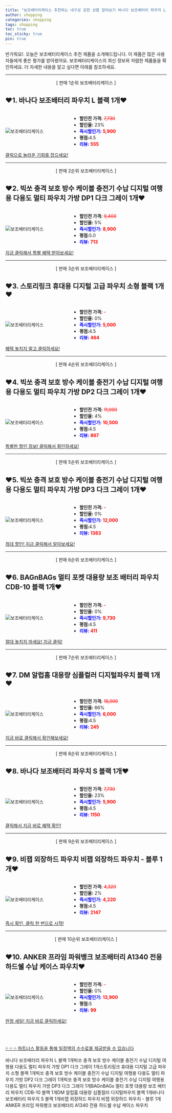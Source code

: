 ```yaml
---
title: "보조배터리케이스 추천하는 내구성 강한 상품 알아보기 바나다 보조배터리 파우치 L 블랙"
author: shopping
categories: shopping
tags: shopping
toc: true
toc_sticky: true
pin: true
---
```

반가워요!. 오늘은 보조배터리케이스 추천 제품을 소개해드립니다. 이 제품은 많은 사용자들에게 좋은 평가를 받아왔어요. 보조배터리케이스의 최신 정보와 저렴한 제품들을 확인하세요. 더 자세한 내용을 알고 싶다면 아래를 참조하세요.

---
<p class="toplist" style="margin: 0 auto; display: block; width: fit-content;">[ 판매 1순위 보조배터리케이스 ]</p>

<h2><strong>❤️1. 바나다 보조배터리 파우치 L 블랙 1개❤️</strong></h2>

<div style="display: flex; align-items: center;">
    <div style="flex: 0.4;">
        <img src="https://thumbnail7.coupangcdn.com/thumbnails/remote/230x230ex/image/retail/images/10240291549839823-fad76b25-99b3-4cb9-a078-28e0058ddcb8.jpg" alt="보조배터리케이스" style="max-width: 100%;">
    </div>
    <div style="flex: 0.6; margin-left: 10px;">
        <ul>
            <li><strong>할인전 가격:</strong> <del style="color: red;">7,730</del></li>
            <li><strong>할인율:</strong> 23%</li>
            <li><span style='color:blue'><strong>즉시할인가:</strong></span> <span style='color:red'><strong>5,900</strong></span></li>
            <li><strong>평점:</strong>4.5</li>
            <li><span style='color:blue'><strong>리뷰:</strong></span> <span style='color:red'><strong>555</strong></span></li>
        </ul>
    </div>
</div>
<div class="center">
    <a href="https://William4Davisa.github.io?lptag=AF9450613&subid=githubio&pageKey=1824357948&traceid=V0-153&itemId=3104464975&vendorItemId=71092238960" class="myButton">
        클릭으로 놀라운 기회를 잡으세요!
    </a>
</div>


---
<p class="toplist" style="margin: 0 auto; display: block; width: fit-content;">[ 판매 2순위 보조배터리케이스 ]</p>

<h2><strong>❤️2. 빅쏘 충격 보호 방수 케이블 충전기 수납 디지털 여행용 다용도 멀티 파우치 가방 DP1 다크 그레이 1개❤️</strong></h2>

<div style="display: flex; align-items: center;">
    <div style="flex: 0.4;">
        <img src="https://thumbnail7.coupangcdn.com/thumbnails/remote/230x230ex/image/retail/images/2020/03/09/17/3/74bcbc75-1e80-4a7d-8445-efe47e4e995c.jpg" alt="보조배터리케이스" style="max-width: 100%;">
    </div>
    <div style="flex: 0.6; margin-left: 10px;">
        <ul>
            <li><strong>할인전 가격:</strong> <del style="color: red;">9,400</del></li>
            <li><strong>할인율:</strong> 5%</li>
            <li><span style='color:blue'><strong>즉시할인가:</strong></span> <span style='color:red'><strong>8,900</strong></span></li>
            <li><strong>평점:</strong>5.0</li>
            <li><span style='color:blue'><strong>리뷰:</strong></span> <span style='color:red'><strong>713</strong></span></li>
        </ul>
    </div>
</div>
<div class="center">
    <a href="https://William4Davisa.github.io?lptag=AF9450613&subid=githubio&pageKey=1339014430&traceid=V0-153&itemId=2365586740&vendorItemId=70361838340" class="myButton">
        지금 클릭해서 특별 혜택 받아보세요!
    </a>
</div>


---
<p class="toplist" style="margin: 0 auto; display: block; width: fit-content;">[ 판매 3순위 보조배터리케이스 ]</p>

<h2><strong>❤️3. 스토리링크 휴대용 디지털 고급 파우치 소형 블랙 1개❤️</strong></h2>

<div style="display: flex; align-items: center;">
    <div style="flex: 0.4;">
        <img src="https://thumbnail9.coupangcdn.com/thumbnails/remote/230x230ex/image/product/image/vendoritem/2018/11/20/3949137620/6a2ef8b6-0fc9-49fd-8c07-d27d9dea4a60.jpg" alt="보조배터리케이스" style="max-width: 100%;">
    </div>
    <div style="flex: 0.6; margin-left: 10px;">
        <ul>
            <li><strong>할인전 가격:</strong> <del style="color: red;">-</del></li>
            <li><strong>할인율:</strong> 0%</li>
            <li><span style='color:blue'><strong>즉시할인가:</strong></span> <span style='color:red'><strong>5,000</strong></span></li>
            <li><strong>평점:</strong>4.5</li>
            <li><span style='color:blue'><strong>리뷰:</strong></span> <span style='color:red'><strong>464</strong></span></li>
        </ul>
    </div>
</div>
<div class="center">
    <a href="https://William4Davisa.github.io?lptag=AF9450613&subid=githubio&pageKey=132691492&traceid=V0-153&itemId=390207571&vendorItemId=3949137620" class="myButton">
        혜택 놓치지 말고 클릭하세요!
    </a>
</div>


---
<p class="toplist" style="margin: 0 auto; display: block; width: fit-content;">[ 판매 4순위 보조배터리케이스 ]</p>

<h2><strong>❤️4. 빅쏘 충격 보호 방수 케이블 충전기 수납 디지털 여행용 다용도 멀티 파우치 가방 DP2 다크 그레이 1개❤️</strong></h2>

<div style="display: flex; align-items: center;">
    <div style="flex: 0.4;">
        <img src="https://thumbnail8.coupangcdn.com/thumbnails/remote/230x230ex/image/retail/images/2020/03/09/17/9/b23a6b1d-df6d-476d-b776-c68a132a7031.jpg" alt="보조배터리케이스" style="max-width: 100%;">
    </div>
    <div style="flex: 0.6; margin-left: 10px;">
        <ul>
            <li><strong>할인전 가격:</strong> <del style="color: red;">11,000</del></li>
            <li><strong>할인율:</strong> 4%</li>
            <li><span style='color:blue'><strong>즉시할인가:</strong></span> <span style='color:red'><strong>10,500</strong></span></li>
            <li><strong>평점:</strong>4.5</li>
            <li><span style='color:blue'><strong>리뷰:</strong></span> <span style='color:red'><strong>867</strong></span></li>
        </ul>
    </div>
</div>
<div class="center">
    <a href="https://William4Davisa.github.io?lptag=AF9450613&subid=githubio&pageKey=1339013631&traceid=V0-153&itemId=2365585812&vendorItemId=70361837482" class="myButton">
        특별한 할인 정보! 클릭해서 확인하세요!
    </a>
</div>


---
<p class="toplist" style="margin: 0 auto; display: block; width: fit-content;">[ 판매 5순위 보조배터리케이스 ]</p>

<h2><strong>❤️5. 빅쏘 충격 보호 방수 케이블 충전기 수납 디지털 여행용 다용도 멀티 파우치 가방 DP3 다크 그레이 1개❤️</strong></h2>

<div style="display: flex; align-items: center;">
    <div style="flex: 0.4;">
        <img src="https://thumbnail10.coupangcdn.com/thumbnails/remote/230x230ex/image/retail/images/2020/03/09/17/0/3835de89-3c00-4ab0-8786-e4ada87d76b5.jpg" alt="보조배터리케이스" style="max-width: 100%;">
    </div>
    <div style="flex: 0.6; margin-left: 10px;">
        <ul>
            <li><strong>할인전 가격:</strong> <del style="color: red;">-</del></li>
            <li><strong>할인율:</strong> 0%</li>
            <li><span style='color:blue'><strong>즉시할인가:</strong></span> <span style='color:red'><strong>12,000</strong></span></li>
            <li><strong>평점:</strong>4.5</li>
            <li><span style='color:blue'><strong>리뷰:</strong></span> <span style='color:red'><strong>1383</strong></span></li>
        </ul>
    </div>
</div>
<div class="center">
    <a href="https://William4Davisa.github.io?lptag=AF9450613&subid=githubio&pageKey=1339013674&traceid=V0-153&itemId=2365585841&vendorItemId=70361837525" class="myButton">
        최대 할인! 지금 클릭해서 알아보세요!
    </a>
</div>


---
<p class="toplist" style="margin: 0 auto; display: block; width: fit-content;">[ 판매 6순위 보조배터리케이스 ]</p>

<h2><strong>❤️6. BAGnBAGs 멀티 포켓 대용량 보조 배터리 파우치 CDB-10 블랙 1개❤️</strong></h2>

<div style="display: flex; align-items: center;">
    <div style="flex: 0.4;">
        <img src="https://thumbnail8.coupangcdn.com/thumbnails/remote/230x230ex/image/retail/images/2019/12/12/19/4/5db0768c-3f87-4be4-912a-f9e24e05c77b.jpg" alt="보조배터리케이스" style="max-width: 100%;">
    </div>
    <div style="flex: 0.6; margin-left: 10px;">
        <ul>
            <li><strong>할인전 가격:</strong> <del style="color: red;">-</del></li>
            <li><strong>할인율:</strong> 0%</li>
            <li><span style='color:blue'><strong>즉시할인가:</strong></span> <span style='color:red'><strong>9,730</strong></span></li>
            <li><strong>평점:</strong>4.5</li>
            <li><span style='color:blue'><strong>리뷰:</strong></span> <span style='color:red'><strong>411</strong></span></li>
        </ul>
    </div>
</div>
<div class="center">
    <a href="https://William4Davisa.github.io?lptag=AF9450613&subid=githubio&pageKey=1085878237&traceid=V0-153&itemId=2039896580&vendorItemId=70039287899" class="myButton">
        절대 놓치지 마세요! 지금 클릭!
    </a>
</div>


---
<p class="toplist" style="margin: 0 auto; display: block; width: fit-content;">[ 판매 7순위 보조배터리케이스 ]</p>

<h2><strong>❤️7. DM 알럽홈 대용량 심플컬러 디지털파우치 블랙 1개❤️</strong></h2>

<div style="display: flex; align-items: center;">
    <div style="flex: 0.4;">
        <img src="https://thumbnail8.coupangcdn.com/thumbnails/remote/230x230ex/image/retail/images/2018/12/12/10/9/46d8c729-973a-4fb8-8b41-6b709719ff4d.jpg" alt="보조배터리케이스" style="max-width: 100%;">
    </div>
    <div style="flex: 0.6; margin-left: 10px;">
        <ul>
            <li><strong>할인전 가격:</strong> <del style="color: red;">18,000</del></li>
            <li><strong>할인율:</strong> 66%</li>
            <li><span style='color:blue'><strong>즉시할인가:</strong></span> <span style='color:red'><strong>6,000</strong></span></li>
            <li><strong>평점:</strong>4.5</li>
            <li><span style='color:blue'><strong>리뷰:</strong></span> <span style='color:red'><strong>245</strong></span></li>
        </ul>
    </div>
</div>
<div class="center">
    <a href="https://William4Davisa.github.io?lptag=AF9450613&subid=githubio&pageKey=7663231884&traceid=V0-153&itemId=478002447&vendorItemId=4199713829" class="myButton">
        지금 바로 클릭해서 확인해보세요!
    </a>
</div>


---
<p class="toplist" style="margin: 0 auto; display: block; width: fit-content;">[ 판매 8순위 보조배터리케이스 ]</p>

<h2><strong>❤️8. 바나다 보조배터리 파우치 S 블랙 1개❤️</strong></h2>

<div style="display: flex; align-items: center;">
    <div style="flex: 0.4;">
        <img src="https://thumbnail8.coupangcdn.com/thumbnails/remote/230x230ex/image/retail/images/10111971338909850-7aac61f4-a7f6-430d-8a2b-176cce28d10b.jpg" alt="보조배터리케이스" style="max-width: 100%;">
    </div>
    <div style="flex: 0.6; margin-left: 10px;">
        <ul>
            <li><strong>할인전 가격:</strong> <del style="color: red;">7,730</del></li>
            <li><strong>할인율:</strong> 23%</li>
            <li><span style='color:blue'><strong>즉시할인가:</strong></span> <span style='color:red'><strong>5,900</strong></span></li>
            <li><strong>평점:</strong>4.5</li>
            <li><span style='color:blue'><strong>리뷰:</strong></span> <span style='color:red'><strong>1150</strong></span></li>
        </ul>
    </div>
</div>
<div class="center">
    <a href="https://William4Davisa.github.io?lptag=AF9450613&subid=githubio&pageKey=2166218&traceid=V0-153&itemId=9844204&vendorItemId=3014358839" class="myButton">
        클릭해서 지금 바로 혜택 확인!
    </a>
</div>


---
<p class="toplist" style="margin: 0 auto; display: block; width: fit-content;">[ 판매 9순위 보조배터리케이스 ]</p>

<h2><strong>❤️9. 비잽 외장하드 파우치 비잽 외장하드 파우치 - 블루 1개❤️</strong></h2>

<div style="display: flex; align-items: center;">
    <div style="flex: 0.4;">
        <img src="https://thumbnail9.coupangcdn.com/thumbnails/remote/230x230ex/image/retail/images/2019/02/08/16/9/37f23e35-7766-444f-b6c3-2251de13e254.jpg" alt="보조배터리케이스" style="max-width: 100%;">
    </div>
    <div style="flex: 0.6; margin-left: 10px;">
        <ul>
            <li><strong>할인전 가격:</strong> <del style="color: red;">4,320</del></li>
            <li><strong>할인율:</strong> 2%</li>
            <li><span style='color:blue'><strong>즉시할인가:</strong></span> <span style='color:red'><strong>4,220</strong></span></li>
            <li><strong>평점:</strong>4.5</li>
            <li><span style='color:blue'><strong>리뷰:</strong></span> <span style='color:red'><strong>2147</strong></span></li>
        </ul>
    </div>
</div>
<div class="center">
    <a href="https://William4Davisa.github.io?lptag=AF9450613&subid=githubio&pageKey=691611&traceid=V0-153&itemId=2515044&vendorItemId=4374550750" class="myButton">
        즉시 확인, 클릭 한 번으로 시작!
    </a>
</div>


---
<p class="toplist" style="margin: 0 auto; display: block; width: fit-content;">[ 판매 10순위 보조배터리케이스 ]</p>

<h2><strong>❤️10. ANKER 프라임 파워뱅크 보조배터리 A1340 전용 하드쉘 수납 케이스 파우치❤️</strong></h2>

<div style="display: flex; align-items: center;">
    <div style="flex: 0.4;">
        <img src="https://thumbnail8.coupangcdn.com/thumbnails/remote/230x230ex/image/vendor_inventory/5532/ce95a190daf0b2daea0ba833296adf1f2d82b1dee8c20236383754c05dd8.jpg" alt="보조배터리케이스" style="max-width: 100%;">
    </div>
    <div style="flex: 0.6; margin-left: 10px;">
        <ul>
            <li><strong>할인전 가격:</strong> <del style="color: red;">-</del></li>
            <li><strong>할인율:</strong> 0%</li>
            <li><span style='color:blue'><strong>즉시할인가:</strong></span> <span style='color:red'><strong>13,900</strong></span></li>
            <li><strong>평점:</strong>5</li>
            <li><span style='color:blue'><strong>리뷰:</strong></span> <span style='color:red'><strong>99</strong></span></li>
        </ul>
    </div>
</div>
<div class="center">
    <a href="https://William4Davisa.github.io?lptag=AF9450613&subid=githubio&pageKey=8239247342&traceid=V0-153&itemId=23712660573&vendorItemId=90737614155" class="myButton">
        한정 세일! 지금 바로 클릭하세요!
    </a>
</div>

<br><br><br>[💦 💦 💦 파트너스 활동을 통해 일정액의 수수료를 제공받을 수 있습니다](https://link.coupang.com/a/bcpT2c)<br><br>바나다 보조배터리 파우치 L 블랙 1개빅쏘 충격 보호 방수 케이블 충전기 수납 디지털 여행용 다용도 멀티 파우치 가방 DP1 다크 그레이 1개스토리링크 휴대용 디지털 고급 파우치 소형 블랙 1개빅쏘 충격 보호 방수 케이블 충전기 수납 디지털 여행용 다용도 멀티 파우치 가방 DP2 다크 그레이 1개빅쏘 충격 보호 방수 케이블 충전기 수납 디지털 여행용 다용도 멀티 파우치 가방 DP3 다크 그레이 1개BAGnBAGs 멀티 포켓 대용량 보조 배터리 파우치 CDB-10 블랙 1개DM 알럽홈 대용량 심플컬러 디지털파우치 블랙 1개바나다 보조배터리 파우치 S 블랙 1개비잽 외장하드 파우치 비잽 외장하드 파우치 - 블루 1개ANKER 프라임 파워뱅크 보조배터리 A1340 전용 하드쉘 수납 케이스 파우치